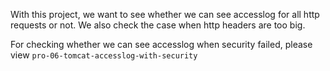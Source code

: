 With this project, we want to see whether we can see accesslog for all http requests or not.
We also check the case when http headers are too big.

For checking whether we can see accesslog when security failed, please view `pro-06-tomcat-accesslog-with-security`
